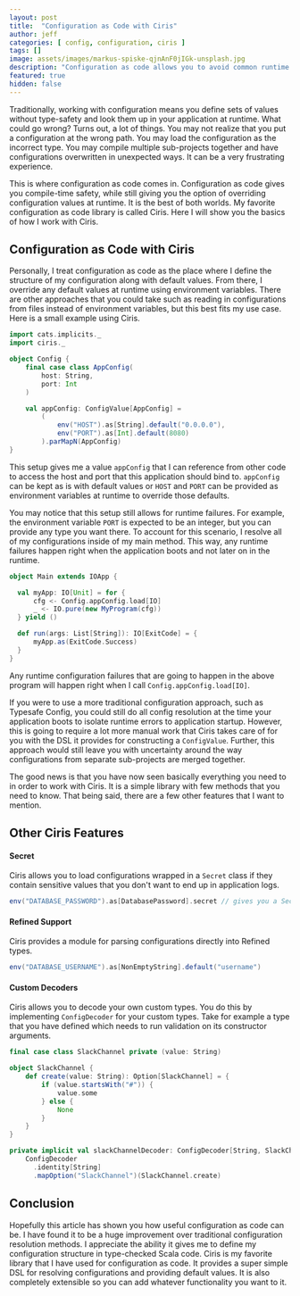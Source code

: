 ```yaml
---
layout: post
title:  "Configuration as Code with Ciris"
author: jeff
categories: [ config, configuration, ciris ]
tags: []
image: assets/images/markus-spiske-qjnAnF0jIGk-unsplash.jpg
description: "Configuration as code allows you to avoid common runtime errors by providing compile-time safety."
featured: true
hidden: false
---
```


Traditionally, working with configuration means you define sets of values without type-safety and look them up in your application at runtime. What could go wrong? Turns out, a lot of things. You may not realize that you put a configuration at the wrong path. You may load the configuration as the incorrect type. You may compile multiple sub-projects together and have configurations overwritten in unexpected ways. It can be a very frustrating experience.

This is where configuration as code comes in. Configuration as code gives you compile-time safety, while still giving you the option of overriding configuration values at runtime. It is the best of both worlds. My favorite configuration as code library is called Ciris. Here I will show you the basics of how I work with Ciris.

## Configuration as Code with Ciris
Personally, I treat configuration as code as the place where I define the structure of my configuration along with default values. From there, I override any default values at runtime using environment variables. There are other approaches that you could take such as reading in configurations from files instead of environment variables, but this best fits my use case. Here is a small example using Ciris.

```scala
import cats.implicits._
import ciris._

object Config {
    final case class AppConfig(
        host: String,
        port: Int
    )

    val appConfig: ConfigValue[AppConfig] =
        (
            env("HOST").as[String].default("0.0.0.0"),
            env("PORT").as[Int].default(8080)
        ).parMapN(AppConfig)
}
```

This setup gives me a value `appConfig` that I can reference from other code to access the host and port that this application should bind to. `appConfig` can be kept as is with default values or `HOST` and `PORT` can be provided as environment variables at runtime to override those defaults.

You may notice that this setup still allows for runtime failures. For example, the environment variable `PORT` is expected to be an integer, but you can provide any type you want there. To account for this scenario, I resolve all of my configurations inside of my main method. This way, any runtime failures happen right when the application boots and not later on in the runtime.

```scala
object Main extends IOApp {

  val myApp: IO[Unit] = for {
      cfg <- Config.appConfig.load[IO]
      _ <- IO.pure(new MyProgram(cfg))
  } yield ()

  def run(args: List[String]): IO[ExitCode] = {
      myApp.as(ExitCode.Success)
  }
}
```

Any runtime configuration failures that are going to happen in the above program will happen right when I call `Config.appConfig.load[IO]`.

If you were to use a more traditional configuration approach, such as Typesafe Config, you could still do all config resolution at the time your application boots to isolate runtime errors to application startup. However, this is going to require a lot more manual work that Ciris takes care of for you with the DSL it provides for constructing a `ConfigValue`. Further, this approach would still leave you with uncertainty around the way configurations from separate sub-projects are merged together.

The good news is that you have now seen basically everything you need to in order to work with Ciris. It is a simple library with few methods that you need to know. That being said, there are a few other features that I want to mention.

## Other Ciris Features

#### Secret

Ciris allows you to load configurations wrapped in a `Secret` class if they contain sensitive values that you don't want to end up in application logs.

```scala
env("DATABASE_PASSWORD").as[DatabasePassword].secret // gives you a Secret[DatabasePassword]
```

#### Refined Support

Ciris provides a module for parsing configurations directly into Refined types.

```scala
env("DATABASE_USERNAME").as[NonEmptyString].default("username")
```

#### Custom Decoders

Ciris allows you to decode your own custom types. You do this by implementing `ConfigDecoder` for your custom types. Take for example a type that you have defined which needs to run validation on its constructor arguments.

```scala
final case class SlackChannel private (value: String)

object SlackChannel {
    def create(value: String): Option[SlackChannel] = {
        if (value.startsWith("#")) {
            value.some
        } else {
            None
        }
    }
}

private implicit val slackChannelDecoder: ConfigDecoder[String, SlackChannel] =
    ConfigDecoder
      .identity[String]
      .mapOption("SlackChannel")(SlackChannel.create)
```

## Conclusion

Hopefully this article has shown you how useful configuration as code can be. I have found it to be a huge improvement over traditional configuration resolution methods. I appreciate the ability it gives me to define my configuration structure in type-checked Scala code. Ciris is my favorite library that I have used for configuration as code. It provides a super simple DSL for resolving configurations and providing default values. It is also completely extensible so you can add whatever functionality you want to it.
